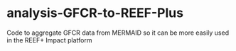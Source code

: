 # analysis-GFCR-to-REEF-Plus
Code to aggregate GFCR data from MERMAID so it can be more easily used in the REEF+ Impact platform
